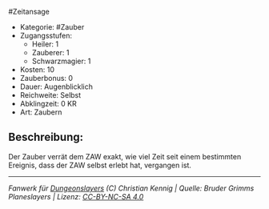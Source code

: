 #Zeitansage  
- Kategorie: #Zauber  
- Zugangsstufen:  
  - Heiler: 1  
  - Zauberer: 1  
  - Schwarzmagier: 1  
- Kosten: 10  
- Zauberbonus: 0  
- Dauer: Augenblicklich  
- Reichweite: Selbst  
- Abklingzeit: 0 KR  
- Art: Zaubern     

## Beschreibung:
Der Zauber verrät dem ZAW exakt, wie viel Zeit seit einem bestimmten Ereignis, dass der ZAW selbst erlebt hat, vergangen ist.


___
*Fanwerk für [Dungeonslayers](https://www.dungeonslayers.net/) (C) Christian Kennig | Quelle: Bruder Grimms Planeslayers | Lizenz: [CC-BY-NC-SA 4.0](https://creativecommons.org/licenses/by-nc-sa/4.0/deed.de)*